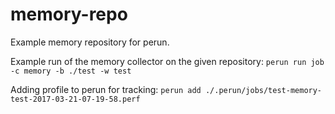 # memory-repo
Example memory repository for perun.

Example run of the memory collector on the given repository:
``
perun run job -c memory -b ./test -w test
``

Adding profile to perun for tracking:
``
perun add ./.perun/jobs/test-memory-test-2017-03-21-07-19-58.perf
``
